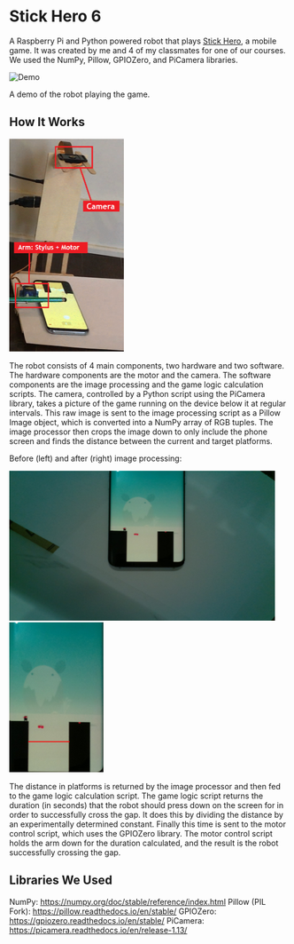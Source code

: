 # Stick Hero 6

A Raspberry Pi and Python powered robot that plays <a href="https://apps.apple.com/us/app/stick-hero/id918338898">Stick Hero</a>, a mobile game. It was created by me and 4 of my classmates for one of our courses. We used the NumPy, Pillow, GPIOZero, and PiCamera libraries. 

![Demo](https://github.com/danwei002/Stick-Hero-6/blob/main/stickHeroDemo.gif)

A demo of the robot playing the game. 

## How It Works

<img src="https://github.com/danwei002/Stick-Hero-6/blob/main/robotLabelled.png" width="207" height="383">

The robot consists of 4 main components, two hardware and two software. The hardware components are the motor and the camera. The software components are the image processing and the game logic calculation scripts. The camera, controlled by a Python script using the PiCamera library, takes a picture of the game running on the device below it at regular intervals. This raw image is sent to the image processing script as a Pillow Image object, which is converted into a NumPy array of RGB tuples. The image processor then crops the image down to only include the phone screen and finds the distance between the current and target platforms. 

Before (left) and after (right) image processing: 

<p float="left">
    <img src="https://github.com/danwei002/Stick-Hero-6/blob/main/image_processing/imgs/img8.jpg" width="480" height="270">
    <img src="https://github.com/danwei002/Stick-Hero-6/blob/main/image_processing/old/test.png" width="170" height="270"> 
</p>

The distance in platforms is returned by the image processor and then fed to the game logic calculation script. The game logic script returns the duration (in seconds) that the robot should press down on the screen for in order to successfully cross the gap. It does this by dividing the distance by an experimentally determined constant. Finally this time is sent to the motor control script, which uses the GPIOZero library. The motor control script holds the arm down for the duration calculated, and the result is the robot successfully crossing the gap. 

## Libraries We Used

NumPy: https://numpy.org/doc/stable/reference/index.html
Pillow (PIL Fork): https://pillow.readthedocs.io/en/stable/
GPIOZero: https://gpiozero.readthedocs.io/en/stable/
PiCamera: https://picamera.readthedocs.io/en/release-1.13/


